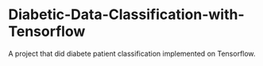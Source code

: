 # Diabetic-Data-Classification-with-Tensorflow

A project that did diabete patient classification implemented on Tensorflow.
